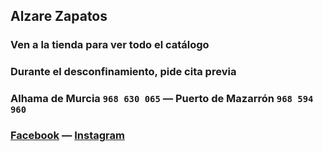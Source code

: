 ## Alzare Zapatos

### Ven a la tienda para ver todo el catálogo

### Durante el desconfinamiento, pide cita previa

### Alhama de Murcia `968 630 065` — Puerto de Mazarrón `968 594 960`

### [Facebook](https://es-es.facebook.com/Alzare-Zapatos-106622029774770/) — [Instagram](https://www.instagram.com/alzareshoes/)
